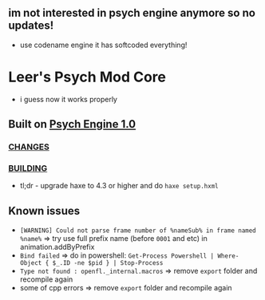 ## im not interested in psych engine anymore so no updates!
- use codename engine it has softcoded everything!

# Leer's Psych Mod Core
- i guess now it works properly

## Built on [Psych Engine 1.0](https://github.com/ShadowMario/FNF-PsychEngine/tree/7addb9c)
### [CHANGES](setup/changes.md)
### [BUILDING](setup/building.md)
- tl;dr - upgrade haxe to 4.3 or higher and do `haxe setup.hxml`

## Known issues
- `[WARNING] Could not parse frame number of %nameSub% in frame named %name%` => try use full prefix name (before `0001` and etc) in animation.addByPrefix
- `Bind failed` => do in powershell: `Get-Process Powershell | Where-Object { $_.ID -ne $pid } | Stop-Process`
- `Type not found : openfl._internal.macros` => remove `export` folder and recompile again
- some of cpp errors => remove `export` folder and recompile again